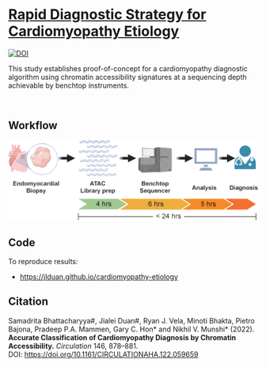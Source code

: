 # [Rapid Diagnostic Strategy for Cardiomyopathy Etiology](https://jlduan.github.io/cardiomyopathy-etiology/)

[![DOI](https://zenodo.org/badge/479254498.svg)](https://zenodo.org/badge/latestdoi/479254498)

This study establishes proof-of-concept for a cardiomyopathy diagnostic algorithm using chromatin accessibility signatures at a sequencing depth achievable by benchtop instruments.

<br>

## Workflow

<p align="center" href="https://jlduan.github.io/cardiomyopathy-etiology/">
    <img src="https://raw.githubusercontent.com/jlduan/cardiomyopathy-etiology/gh-pages/docs/workflow.png" alt="" width="650">
</p>

## Code

To reproduce results:

- <https://jlduan.github.io/cardiomyopathy-etiology>

## Citation

Samadrita Bhattacharyya#, Jialei Duan#, Ryan J. Vela, Minoti Bhakta, Pietro Bajona, Pradeep P.A. Mammen, Gary C. Hon* and Nikhil V. Munshi* (2022). **Accurate Classification of Cardiomyopathy Diagnosis by Chromatin Accessibility.** _Circulation_ 146, 878–881.<br>
DOI: <https://doi.org/10.1161/CIRCULATIONAHA.122.059659>

<br>
